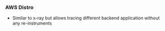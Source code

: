 ### AWS Distro

- Similar to x-ray but allows tracing different backend application without any re-instruments

